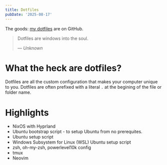 ```yaml
---
title: Dotfiles
pubDate: '2025-08-17'
---
```


The goods: [my dotfiles](https://github.com/benhunter/dotfiles) are on GitHub.

> Dotfiles are windows into the soul.
>
> — <cite>Unknown</cite>

# What the heck are dotfiles?

Dotfiles are all the custom configuration that makes your computer unique to you. Dotfiles are often prefixed with a literal `.` at the begining of the file or folder name.

# Highlights

- NixOS with Hyprland
- Ubuntu bootstrap script - to setup Ubuntu from no prerequites.
- Ubuntu setup script
- Windows Subsystem for Linux (WSL) Ubuntu setup script
- zsh, oh-my-zsh, powerlevel10k config
- tmux
- Neovim
